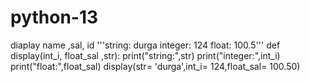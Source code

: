 # python-13
diaplay name ,sal, id 
'''string: durga
integer: 124
float: 100.5'''
def display(int_i, float_sal ,str):
    print("string:",str)
    print("integer:",int_i)
    print("float:",float_sal)
display(str= 'durga',int_i= 124,float_sal= 100.50)    
